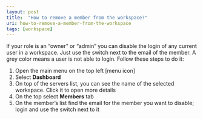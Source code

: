 ```yaml
---
layout: post
title:  "How to remove a member from the workspace?"
uri: how-to-remove-a-member-from-the-workspace
tags: [workspace]
---
```


If your role is an “owner” or “admin” you can disable the login of any current user in a workspace. Just use the switch next to the email of the member. A grey color means a user is not able to login. Follow these steps to do it:

<!-- more -->

1.  Open the main menu on the top left \[menu icon\]
2.  Select **Dashboard**
3.  On top of the servers list, you can see the name of the selected workspace. Click it to open more details
4.  On the top select **Members** tab
5.  On the member’s list find the email for the member you want to disable; login and use the switch next to it